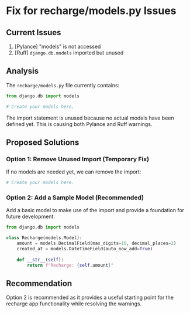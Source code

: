 # Fix for recharge/models.py Issues

## Current Issues
1. [Pylance] "models" is not accessed
2. [Ruff] `django.db.models` imported but unused

## Analysis
The `recharge/models.py` file currently contains:
```python
from django.db import models

# Create your models here.
```

The import statement is unused because no actual models have been defined yet. This is causing both Pylance and Ruff warnings.

## Proposed Solutions

### Option 1: Remove Unused Import (Temporary Fix)
If no models are needed yet, we can remove the import:
```python
# Create your models here.
```

### Option 2: Add a Sample Model (Recommended)
Add a basic model to make use of the import and provide a foundation for future development:
```python
from django.db import models

class Recharge(models.Model):
    amount = models.DecimalField(max_digits=10, decimal_places=2)
    created_at = models.DateTimeField(auto_now_add=True)
    
    def __str__(self):
        return f"Recharge: {self.amount}"
```

## Recommendation
Option 2 is recommended as it provides a useful starting point for the recharge app functionality while resolving the warnings.